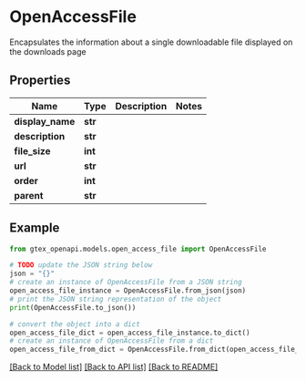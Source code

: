 # OpenAccessFile

Encapsulates the information about a single downloadable file displayed on the downloads page

## Properties

Name | Type | Description | Notes
------------ | ------------- | ------------- | -------------
**display_name** | **str** |  | 
**description** | **str** |  | 
**file_size** | **int** |  | 
**url** | **str** |  | 
**order** | **int** |  | 
**parent** | **str** |  | 

## Example

```python
from gtex_openapi.models.open_access_file import OpenAccessFile

# TODO update the JSON string below
json = "{}"
# create an instance of OpenAccessFile from a JSON string
open_access_file_instance = OpenAccessFile.from_json(json)
# print the JSON string representation of the object
print(OpenAccessFile.to_json())

# convert the object into a dict
open_access_file_dict = open_access_file_instance.to_dict()
# create an instance of OpenAccessFile from a dict
open_access_file_from_dict = OpenAccessFile.from_dict(open_access_file_dict)
```
[[Back to Model list]](../README.md#documentation-for-models) [[Back to API list]](../README.md#documentation-for-api-endpoints) [[Back to README]](../README.md)


